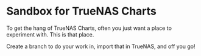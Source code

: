 # Sandbox for TrueNAS Charts

To get the hang of TrueNAS Charts, often you just want a place to experiment with.
This is that place.

Create a branch to do your work in, import that in TrueNAS, and off you go!
